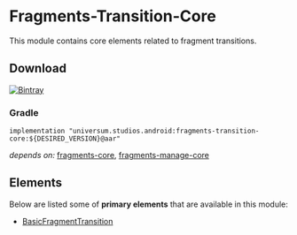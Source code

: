 Fragments-Transition-Core
===============

This module contains core elements related to fragment transitions.

## Download ##
[![Bintray](https://api.bintray.com/packages/universum-studios/android/universum.studios.android%3Afragments/images/download.svg)](https://bintray.com/universum-studios/android/universum.studios.android%3Afragments/_latestVersion)

### Gradle ###

    implementation "universum.studios.android:fragments-transition-core:${DESIRED_VERSION}@aar"

_depends on:_
[fragments-core](https://bitbucket.org/android-universum/fragments/src/master/library-core),
[fragments-manage-core](https://bitbucket.org/android-universum/fragments/src/master/library-manage-core)

## Elements ##

Below are listed some of **primary elements** that are available in this module:

- [BasicFragmentTransition](https://bitbucket.org/android-universum/fragments/src/master/library-transition-core/src/main/java/universum/studios/android/fragment/transition/BasicFragmentTransition.java)